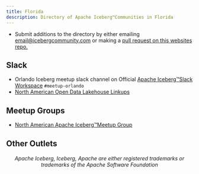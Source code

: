 ```yaml
---
title: Florida
description: Directory of Apache Iceberg™Communities in Florida
---
```


- Submit additions to the directory by either emailing email@icebergcommunity.com or making a [pull request on this websites repo.](https://github.com/AlexMercedCoder/iceberg-community)

## Slack

- Orlando Iceberg meetup slack channel on Official [Apache Iceberg™Slack Workspace](https://iceberg.apache.org/community/) `#meetup-orlando`
- [North American Open Data Lakehouse Linkups](https://www.meetup.com/north-american-open-data-lakehouse-linkups/)

## Meetup Groups

- [North American Apache Iceberg™Meetup Group](https://www.meetup.com/na-apache-iceberg-meetups/)

## Other Outlets



<h6><center>Apache Iceberg, Iceberg, Apache are either registered trademarks or trademarks of the Apache Software Foundation</center></h6>